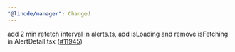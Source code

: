 ```yaml
---
"@linode/manager": Changed
---
```


add 2 min refetch interval in alerts.ts, add isLoading and remove isFetching in AlertDetail.tsx ([#11945](https://github.com/linode/manager/pull/11945))
